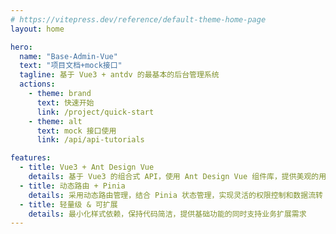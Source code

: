 ```yaml
---
# https://vitepress.dev/reference/default-theme-home-page
layout: home

hero:
  name: "Base-Admin-Vue"
  text: "项目文档+mock接口"
  tagline: 基于 Vue3 + antdv 的最基本的后台管理系统
  actions:
    - theme: brand
      text: 快速开始
      link: /project/quick-start
    - theme: alt
      text: mock 接口使用
      link: /api/api-tutorials

features:
  - title: Vue3 + Ant Design Vue
    details: 基于 Vue3 的组合式 API，使用 Ant Design Vue 组件库，提供美观的用户界面
  - title: 动态路由 + Pinia
    details: 采用动态路由管理，结合 Pinia 状态管理，实现灵活的权限控制和数据流转
  - title: 轻量级 & 可扩展
    details: 最小化样式依赖，保持代码简洁，提供基础功能的同时支持业务扩展需求
---
```


